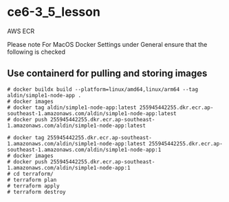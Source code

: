 # ce6-3_5_lesson
AWS ECR 

Please note For MacOS Docker Settings under General ensure that the following is checked

## Use containerd for pulling and storing images

```
# docker buildx build --platform=linux/amd64,linux/arm64 --tag aldin/simple1-node-app .
# docker images
# docker tag aldin/simple1-node-app:latest 255945442255.dkr.ecr.ap-southeast-1.amazonaws.com/aldin/simple1-node-app:latest
# docker push 255945442255.dkr.ecr.ap-southeast-1.amazonaws.com/aldin/simple1-node-app:latest

# docker tag 255945442255.dkr.ecr.ap-southeast-1.amazonaws.com/aldin/simple1-node-app:latest 255945442255.dkr.ecr.ap-southeast-1.amazonaws.com/aldin/simple1-node-app:1
# docker images
# docker push 255945442255.dkr.ecr.ap-southeast-1.amazonaws.com/aldin/simple1-node-app:1
# cd terraform/
# terraform plan
# terraform apply
# terraform destroy
```
